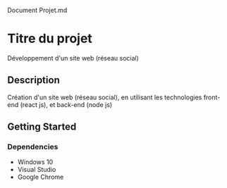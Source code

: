 Document Projet.md

# Titre du projet

Développement d'un site web (réseau social)

## Description

Création d'un site web (réseau social), en utilisant les technologies front-end (react js), et back-end (node js)

## Getting Started

### Dependencies

*  Windows 10
*  Visual Studio
*  Google Chrome



